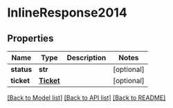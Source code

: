 # InlineResponse2014

## Properties
Name | Type | Description | Notes
------------ | ------------- | ------------- | -------------
**status** | **str** |  | [optional] 
**ticket** | [**Ticket**](Ticket.md) |  | [optional] 

[[Back to Model list]](../README.md#documentation-for-models) [[Back to API list]](../README.md#documentation-for-api-endpoints) [[Back to README]](../README.md)


